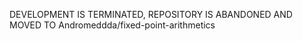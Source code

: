 DEVELOPMENT IS TERMINATED,
REPOSITORY IS ABANDONED AND MOVED TO Andromeddda/fixed-point-arithmetics
